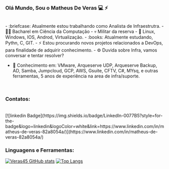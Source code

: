 ###   </p> Olá Mundo, Sou o Matheus De Veras :computer: :zap:
 <br />		
 - :briefcase: Atualmente estou trabalhando como Analista de Infraestrutra. 
- 👨‍🎓 Bacharel em Ciência da Computação 
- 💀 Militar da reserva
- 🐧 Linux, Windows, IOS, Androd, Virtualização.
- :books: Atualmente estudando, Pythn, C, GIT.  
- ⚡ Estou procurando novos projetos relacionados a DevOps, para finalidade de adquirir conhecimento. 
- ⚙️ Duvida sobre Infra, vamos conversar e tentar resolver?   

- :triangular_flag_on_post: Conhecimento em: VMware, Arqueserve UDP, Arqueserve Backup, AD, Samba, Jumpcloud, GCP, AWS, Gsuite, CFTV, C#, MYsq, e outras ferramentas, 5 anos de experiência na area de infra/suporte.  
<br />

### Contatos: 
<br />
[![linkedin Badge](https://img.shields.io/badge/LinkedIn-0077B5?style=for-the-badge&logo=linkedin&logoColor=white&link=https://www.linkedin.com/in/matheus-de-veras-82a8054a/)](https://www.linkedin.com/in/matheus-de-veras-82a8054a/)
<br />

### Linguagens e Ferramentas: 
[![Veras45 GitHub stats](https://github-readme-stats.vercel.app/api?username=Veras45)](https://github.com/Veras45/github-readme-stats)
[![Top Langs](https://github-readme-stats.vercel.app/api/top-langs/?username=Veras45&layout=compact)](https://github.com/Veras45/Veras45/edit/main/README.md)

